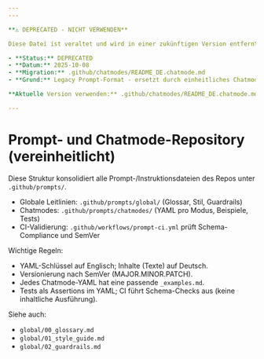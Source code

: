 ```yaml
---
---

**⚠️ DEPRECATED - NICHT VERWENDEN**

Diese Datei ist veraltet und wird in einer zukünftigen Version entfernt.

- **Status:** DEPRECATED
- **Datum:** 2025-10-08
- **Migration:** .github/chatmodes/README_DE.chatmode.md
- **Grund:** Legacy Prompt-Format - ersetzt durch einheitliches Chatmode/Instructions-System

**Aktuelle Version verwenden:** .github/chatmodes/README_DE.chatmode.md

---
```


# Prompt- und Chatmode-Repository (vereinheitlicht)

Diese Struktur konsolidiert alle Prompt-/Instruktionsdateien des Repos unter `.github/prompts/`.

- Globale Leitlinien: `.github/prompts/global/` (Glossar, Stil, Guardrails)
- Chatmodes: `.github/prompts/chatmodes/` (YAML pro Modus, Beispiele, Tests)
- CI-Validierung: `.github/workflows/prompt-ci.yml` prüft Schema-Compliance und SemVer

Wichtige Regeln:
- YAML-Schlüssel auf Englisch; Inhalte (Texte) auf Deutsch.
- Versionierung nach SemVer (MAJOR.MINOR.PATCH).
- Jedes Chatmode-YAML hat eine passende `_examples.md`.
- Tests als Assertions im YAML; CI führt Schema-Checks aus (keine inhaltliche Ausführung).

Siehe auch:
- `global/00_glossary.md`
- `global/01_style_guide.md`
- `global/02_guardrails.md`
